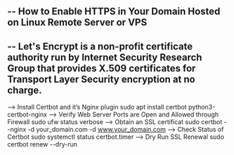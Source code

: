 -- How to Enable HTTPS in Your Domain Hosted on Linux Remote Server or VPS
--
-- Let's Encrypt is a non-profit certificate authority run by Internet Security Research Group that provides X.509 certificates for Transport Layer Security encryption at no charge.
--
-->  Install Certbot and it’s Nginx plugin
sudo apt install certbot python3-certbot-nginx
-->  Verify Web Server Ports are Open and Allowed through Firewall
sudo ufw status verbose
-->  Obtain an SSL certificat
sudo certbot --nginx -d your_domain.com -d www.your_domain.com
-->  Check Status of Certbot
sudo systemctl status certbot.timer
-->  Dry Run SSL Renewal
sudo certbot renew --dry-run
